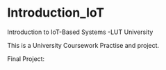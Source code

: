 # Introduction_IoT
Introduction to IoT-Based Systems -LUT University

This is a University Coursework Practise and project.  

Final Project: 

